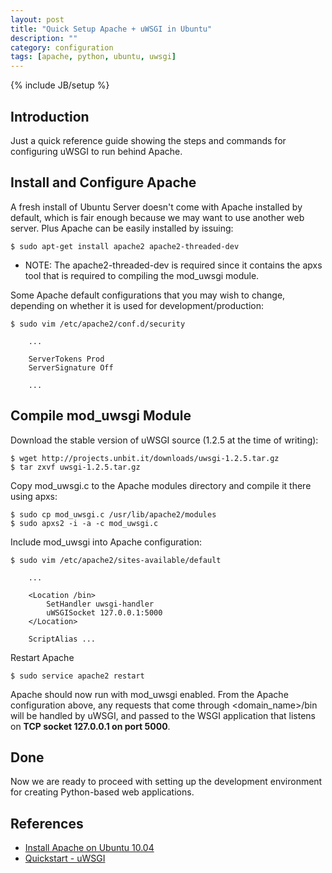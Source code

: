 ```yaml
---
layout: post
title: "Quick Setup Apache + uWSGI in Ubuntu"
description: ""
category: configuration
tags: [apache, python, ubuntu, uwsgi]
---
```

{% include JB/setup %}

## Introduction

Just a quick reference guide showing the steps and commands for configuring uWSGI to run behind Apache. 


## Install and Configure Apache

A fresh install of Ubuntu Server doesn't come with Apache installed by default, which is fair enough because we may want to use another web server. Plus Apache can be easily installed by issuing:

	$ sudo apt-get install apache2 apache2-threaded-dev

* NOTE: The apache2-threaded-dev is required since it contains the apxs tool that is required to compiling the mod_uwsgi module.

Some Apache default configurations that you may wish to change, depending on whether it is used for development/production:

	$ sudo vim /etc/apache2/conf.d/security

		...

		ServerTokens Prod
		ServerSignature Off

		...


## Compile mod_uwsgi Module

Download the stable version of uWSGI source (1.2.5 at the time of writing):

	$ wget http://projects.unbit.it/downloads/uwsgi-1.2.5.tar.gz
	$ tar zxvf uwsgi-1.2.5.tar.gz

Copy mod_uwsgi.c to the Apache modules directory and compile it there using apxs:
	
	$ sudo cp mod_uwsgi.c /usr/lib/apache2/modules
	$ sudo apxs2 -i -a -c mod_uwsgi.c

Include mod_uwsgi into Apache configuration:

	$ sudo vim /etc/apache2/sites-available/default

		...

		<Location /bin>
			SetHandler uwsgi-handler
			uWSGISocket 127.0.0.1:5000
		</Location>

		ScriptAlias ...

Restart Apache

	$ sudo service apache2 restart

Apache should now run with mod_uwsgi enabled. From the Apache configuration above, any requests that come through &lt;domain_name&gt;/bin will be handled by uWSGI, and passed to the WSGI application that listens on **TCP socket 127.0.0.1 on port 5000**.


## Done

Now we are ready to proceed with setting up the development environment for creating Python-based web applications.


## References

* [Install Apache on Ubuntu 10.04](http://linuxbasiccommand.blogspot.com/2011/03/install-apache-on-ubuntu-1004.html)
* [Quickstart - uWSGI](http://projects.unbit.it/uwsgi/wiki/Quickstart)
